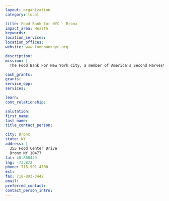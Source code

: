 ```yaml
---
layout: organization
category: local

title: Food Bank for NYC - Bronx
impact_area: Health
keywords: 
location_services: 
location_offices: 
website: www.foodbanknyc.org

description: 
mission: |
  The Food Bank For New York City, a member of America's Second Harvest, The Nation's Food Bank Network, was founded in 1983 to coordinate the procurement and distribution of food donations from manufacturers, wholesalers, retailers and government agencies to organizations providing free food to the city's hungry.

cash_grants: 
grants: 
service_opp: 
services: 

learn: 
cont_relationship: 

salutation: 
first_name: 
last_name: 
title_contact_person: 

city: Bronx
state: NY
address: |
  355 Food Center Drive  
  Bronx NY 10477
lat: 40.808449
lng: -73.872
phone: 718-991-4300
ext: 
fax: 718-893-3442
email: 
preferred_contact: 
contact_person_intro: 
---
```


